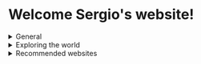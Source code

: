 #              **Welcome Sergio's website!**           

<details>
  <summary>General</summary>
  
  About me
  
  Personal life
  
  Career as a scientist
  
  The life in a different country
  
  Languages
  
  A rainbow life :rainbow:
  
  </details>

<details>
  <summary>Exploring the world</summary>

Countries i visited

Tips for short (< 1 week) and long travels

</details>

<details>
  <summary>Recommended websites</summary>

</details>

